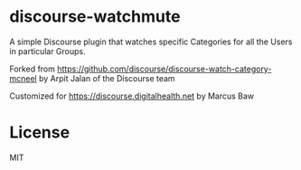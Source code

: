discourse-watchmute
======================

A simple Discourse plugin that watches specific Categories for all the Users in particular Groups.

Forked from https://github.com/discourse/discourse-watch-category-mcneel by Arpit Jalan of the Discourse team

Customized for https://discourse.digitalhealth.net by Marcus Baw

License
=======

MIT

